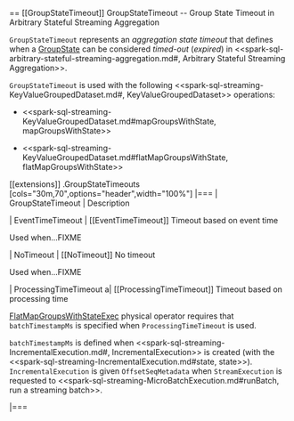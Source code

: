== [[GroupStateTimeout]] GroupStateTimeout -- Group State Timeout in Arbitrary Stateful Streaming Aggregation

`GroupStateTimeout` represents an *aggregation state timeout* that defines when a [GroupState](GroupState.md) can be considered *timed-out* (_expired_) in <<spark-sql-arbitrary-stateful-streaming-aggregation.md#, Arbitrary Stateful Streaming Aggregation>>.

`GroupStateTimeout` is used with the following <<spark-sql-streaming-KeyValueGroupedDataset.md#, KeyValueGroupedDataset>> operations:

* <<spark-sql-streaming-KeyValueGroupedDataset.md#mapGroupsWithState, mapGroupsWithState>>

* <<spark-sql-streaming-KeyValueGroupedDataset.md#flatMapGroupsWithState, flatMapGroupsWithState>>

[[extensions]]
.GroupStateTimeouts
[cols="30m,70",options="header",width="100%"]
|===
| GroupStateTimeout
| Description

| EventTimeTimeout
| [[EventTimeTimeout]] Timeout based on event time

Used when...FIXME

| NoTimeout
| [[NoTimeout]] No timeout

Used when...FIXME

| ProcessingTimeTimeout
a| [[ProcessingTimeTimeout]] Timeout based on processing time

[FlatMapGroupsWithStateExec](physical-operators/FlatMapGroupsWithStateExec.md) physical operator requires that `batchTimestampMs` is specified when `ProcessingTimeTimeout` is used.

`batchTimestampMs` is defined when <<spark-sql-streaming-IncrementalExecution.md#, IncrementalExecution>> is created (with the <<spark-sql-streaming-IncrementalExecution.md#state, state>>). `IncrementalExecution` is given `OffsetSeqMetadata` when `StreamExecution` is requested to <<spark-sql-streaming-MicroBatchExecution.md#runBatch, run a streaming batch>>.

|===
